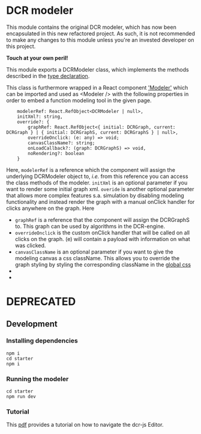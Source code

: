 # DCR modeler

This module contains the original DCR modeler, which has now been encapsulated in this new refactored project. As such, it is not recommended to make any changes to this module unless you're an invested developer on this project. 

**Touch at your own peril!**

This module exports a DCRModeler class, which implements the methods described in the [type declaration](https://github.com/hugoalopez-dtu/dcr-js/tree/main/app/src/@types/modeler.d.ts).

This class is furthermore wrapped in a React component ['Modeler'](https://github.com/hugoalopez-dtu/dcr-js/tree/main/app/src/components/Modeler.tsx) which can be imported and used as \<Modeler /\> with the following properties in order to embed a function modeling tool in the given page.

```
    modelerRef: React.RefObject<DCRModeler | null>,
    initXml?: string,
    override?: {
        graphRef: React.RefObject<{ initial: DCRGraph, current: DCRGraph } | { initial: DCRGraphS, current: DCRGraphS } | null>,
        overrideOnclick: (e: any) => void;
        canvasClassName?: string;
        onLoadCallback?: (graph: DCRGraphS) => void,
        noRendering?: boolean
    }
```

Here, `modelerRef` is a reference which the component will assign the underlying DCRModeler object to, *i.e.* from this reference you can access the class methods of the modeler. 
`initXml` is an optional parameter if you want to render some initial graph xml.
`overide` is another optional parameter that allows more complex features s.a. simulation by disabling modeling functionality and instead render the graph with a manual onClick handler for clicks anywhere on the graph. Here

* `graphRef` is a reference that the component will assign the DCRGraphS to. This graph can be used by algorithms in the DCR-engine.
* `overrideOnclick` is the custom onClick handler that will be called on all clicks on the graph. (e) will contain a payload with information on what was clicked.
* `canvasClassName` is an optional parameter if you want to give the modeling canvas a css className. This allows you to override the graph styling by styling the corresponding className in the [global css](https://github.com/hugoalopez-dtu/dcr-js/tree/main/app/index.css)
*
*  


# DEPRECATED

## Development

### Installing dependencies
```console
npm i
cd starter
npm i
```

### Running the modeler
```console
cd starter
npm run dev
```

### Tutorial

This [pdf](https://github.com/tlk2k13/dcrjs/blob/main/modeler/Tutorial.pdf) provides a tutorial on how to navigate the dcr-js Editor.
